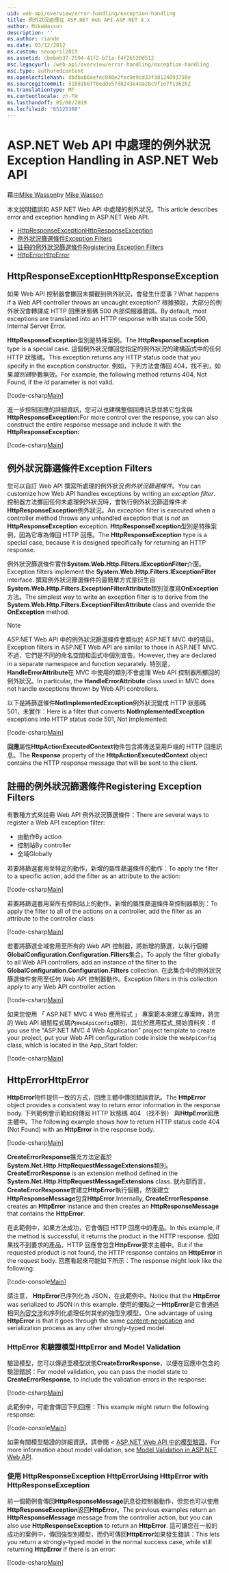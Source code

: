 ```yaml
---
uid: web-api/overview/error-handling/exception-handling
title: 例外狀況處理在 ASP.NET Web API-ASP.NET 4.x
author: MikeWasson
description: ''
ms.author: riande
ms.date: 03/12/2012
ms.custom: seoapril2019
ms.assetid: cbebeb37-2594-41f2-b71a-f4f26520d512
msc.legacyurl: /web-api/overview/error-handling/exception-handling
msc.type: authoredcontent
ms.openlocfilehash: dbdbab6aefec840e2fec9e9cd33f3d124093750e
ms.sourcegitcommit: 51b01b6ff8edde57d8243e4da28c9f1e7f1962b2
ms.translationtype: MT
ms.contentlocale: zh-TW
ms.lasthandoff: 05/06/2019
ms.locfileid: "65125308"
---
```

# <a name="exception-handling-in-aspnet-web-api"></a><span data-ttu-id="f80ba-102">ASP.NET Web API 中處理的例外狀況</span><span class="sxs-lookup"><span data-stu-id="f80ba-102">Exception Handling in ASP.NET Web API</span></span>

<span data-ttu-id="f80ba-103">藉由[Mike Wasson](https://github.com/MikeWasson)</span><span class="sxs-lookup"><span data-stu-id="f80ba-103">by [Mike Wasson](https://github.com/MikeWasson)</span></span>

<span data-ttu-id="f80ba-104">本文說明錯誤和 ASP.NET Web API 中處理的例外狀況。</span><span class="sxs-lookup"><span data-stu-id="f80ba-104">This article describes error and exception handling in ASP.NET Web API.</span></span>

- [<span data-ttu-id="f80ba-105">HttpResponseException</span><span class="sxs-lookup"><span data-stu-id="f80ba-105">HttpResponseException</span></span>](#httpresponserexception)
- [<span data-ttu-id="f80ba-106">例外狀況篩選條件</span><span class="sxs-lookup"><span data-stu-id="f80ba-106">Exception Filters</span></span>](#exception_filters)
- [<span data-ttu-id="f80ba-107">註冊的例外狀況篩選條件</span><span class="sxs-lookup"><span data-stu-id="f80ba-107">Registering Exception Filters</span></span>](#registering_exception_filters)
- [<span data-ttu-id="f80ba-108">HttpError</span><span class="sxs-lookup"><span data-stu-id="f80ba-108">HttpError</span></span>](#httperror)

<a id="httpresponserexception"></a>
## <a name="httpresponseexception"></a><span data-ttu-id="f80ba-109">HttpResponseException</span><span class="sxs-lookup"><span data-stu-id="f80ba-109">HttpResponseException</span></span>

<span data-ttu-id="f80ba-110">如果 Web API 控制器會擲回未攔截到例外狀況，會發生什麼事？</span><span class="sxs-lookup"><span data-stu-id="f80ba-110">What happens if a Web API controller throws an uncaught exception?</span></span> <span data-ttu-id="f80ba-111">根據預設，大部分的例外狀況會轉譯成 HTTP 回應狀態碼 500 內部伺服器錯誤。</span><span class="sxs-lookup"><span data-stu-id="f80ba-111">By default, most exceptions are translated into an HTTP response with status code 500, Internal Server Error.</span></span>

<span data-ttu-id="f80ba-112">**HttpResponseException**型別是特殊案例。</span><span class="sxs-lookup"><span data-stu-id="f80ba-112">The **HttpResponseException** type is a special case.</span></span> <span data-ttu-id="f80ba-113">這個例外狀況傳回您指定的例外狀況的建構函式中的任何 HTTP 狀態碼。</span><span class="sxs-lookup"><span data-stu-id="f80ba-113">This exception returns any HTTP status code that you specify in the exception constructor.</span></span> <span data-ttu-id="f80ba-114">例如，下列方法會傳回 404，找不到，如果*識別碼*參數無效。</span><span class="sxs-lookup"><span data-stu-id="f80ba-114">For example, the following method returns 404, Not Found, if the *id* parameter is not valid.</span></span>

[!code-csharp[Main](exception-handling/samples/sample1.cs)]

<span data-ttu-id="f80ba-115">進一步控制回應的詳細資訊，您可以也建構整個回應訊息並將它包含與**HttpResponseException:**</span><span class="sxs-lookup"><span data-stu-id="f80ba-115">For more control over the response, you can also construct the entire response message and include it with the **HttpResponseException:**</span></span> 

[!code-csharp[Main](exception-handling/samples/sample2.cs)]

<a id="exception_filters"></a>
## <a name="exception-filters"></a><span data-ttu-id="f80ba-116">例外狀況篩選條件</span><span class="sxs-lookup"><span data-stu-id="f80ba-116">Exception Filters</span></span>

<span data-ttu-id="f80ba-117">您可以自訂 Web API 撰寫所處理的例外狀況*例外狀況篩選條件*。</span><span class="sxs-lookup"><span data-stu-id="f80ba-117">You can customize how Web API handles exceptions by writing an *exception filter*.</span></span> <span data-ttu-id="f80ba-118">控制器方法擲回任何未處理例外狀況時，會執行例外狀況篩選條件*未* **HttpResponseException**例外狀況。</span><span class="sxs-lookup"><span data-stu-id="f80ba-118">An exception filter is executed when a controller method throws any unhandled exception that is *not* an **HttpResponseException** exception.</span></span> <span data-ttu-id="f80ba-119">**HttpResponseException**型別是特殊案例，因為它專為傳回 HTTP 回應。</span><span class="sxs-lookup"><span data-stu-id="f80ba-119">The **HttpResponseException** type is a special case, because it is designed specifically for returning an HTTP response.</span></span>

<span data-ttu-id="f80ba-120">例外狀況篩選條件實作**System.Web.Http.Filters.IExceptionFilter**介面。</span><span class="sxs-lookup"><span data-stu-id="f80ba-120">Exception filters implement the **System.Web.Http.Filters.IExceptionFilter** interface.</span></span> <span data-ttu-id="f80ba-121">撰寫例外狀況篩選條件的最簡單方式是衍生自**System.Web.Http.Filters.ExceptionFilterAttribute**類別並覆寫**OnException**方法。</span><span class="sxs-lookup"><span data-stu-id="f80ba-121">The simplest way to write an exception filter is to derive from the **System.Web.Http.Filters.ExceptionFilterAttribute** class and override the **OnException** method.</span></span>

> [!NOTE]
> <span data-ttu-id="f80ba-122">ASP.NET Web API 中的例外狀況篩選條件會類似於 ASP.NET MVC 中的項目。</span><span class="sxs-lookup"><span data-stu-id="f80ba-122">Exception filters in ASP.NET Web API are similar to those in ASP.NET MVC.</span></span> <span data-ttu-id="f80ba-123">不過，它們是不同的命名空間和函式中個別宣告。</span><span class="sxs-lookup"><span data-stu-id="f80ba-123">However, they are declared in a separate namespace and function separately.</span></span> <span data-ttu-id="f80ba-124">特別是， **HandleErrorAttribute**在 MVC 中使用的類別不會處理 Web API 控制器所擲回的例外狀況。</span><span class="sxs-lookup"><span data-stu-id="f80ba-124">In particular, the **HandleErrorAttribute** class used in MVC does not handle exceptions thrown by Web API controllers.</span></span>

<span data-ttu-id="f80ba-125">以下是將篩選條件**NotImplementedException**例外狀況變成 HTTP 狀態碼 501，未實作：</span><span class="sxs-lookup"><span data-stu-id="f80ba-125">Here is a filter that converts **NotImplementedException** exceptions into HTTP status code 501, Not Implemented:</span></span>

[!code-csharp[Main](exception-handling/samples/sample3.cs)]

<span data-ttu-id="f80ba-126">**回應**屬性**HttpActionExecutedContext**物件包含將傳送至用戶端的 HTTP 回應訊息。</span><span class="sxs-lookup"><span data-stu-id="f80ba-126">The **Response** property of the **HttpActionExecutedContext** object contains the HTTP response message that will be sent to the client.</span></span>

<a id="registering_exception_filters"></a>
## <a name="registering-exception-filters"></a><span data-ttu-id="f80ba-127">註冊的例外狀況篩選條件</span><span class="sxs-lookup"><span data-stu-id="f80ba-127">Registering Exception Filters</span></span>

<span data-ttu-id="f80ba-128">有數種方式來註冊 Web API 例外狀況篩選條件：</span><span class="sxs-lookup"><span data-stu-id="f80ba-128">There are several ways to register a Web API exception filter:</span></span>

- <span data-ttu-id="f80ba-129">由動作</span><span class="sxs-lookup"><span data-stu-id="f80ba-129">By action</span></span>
- <span data-ttu-id="f80ba-130">控制站</span><span class="sxs-lookup"><span data-stu-id="f80ba-130">By controller</span></span>
- <span data-ttu-id="f80ba-131">全域</span><span class="sxs-lookup"><span data-stu-id="f80ba-131">Globally</span></span>

<span data-ttu-id="f80ba-132">若要將篩選套用至特定的動作，新增的屬性篩選條件的動作：</span><span class="sxs-lookup"><span data-stu-id="f80ba-132">To apply the filter to a specific action, add the filter as an attribute to the action:</span></span>

[!code-csharp[Main](exception-handling/samples/sample4.cs)]

<span data-ttu-id="f80ba-133">若要將篩選套用至所有控制站上的動作，新增的屬性篩選條件至控制器類別：</span><span class="sxs-lookup"><span data-stu-id="f80ba-133">To apply the filter to all of the actions on a controller, add the filter as an attribute to the controller class:</span></span>

[!code-csharp[Main](exception-handling/samples/sample5.cs)]

<span data-ttu-id="f80ba-134">若要將篩選全域套用至所有的 Web API 控制器，將新增的篩選，以執行個體**GlobalConfiguration.Configuration.Filters**集合。</span><span class="sxs-lookup"><span data-stu-id="f80ba-134">To apply the filter globally to all Web API controllers, add an instance of the filter to the **GlobalConfiguration.Configuration.Filters** collection.</span></span> <span data-ttu-id="f80ba-135">在此集合中的例外狀況篩選條件套用至任何 Web API 控制器動作。</span><span class="sxs-lookup"><span data-stu-id="f80ba-135">Exception filters in this collection apply to any Web API controller action.</span></span>

[!code-csharp[Main](exception-handling/samples/sample6.cs)]

<span data-ttu-id="f80ba-136">如果您使用 「 ASP.NET MVC 4 Web 應用程式 」 專案範本來建立專案時，將您的 Web API 組態程式碼內`WebApiConfig`類別，其位於應用程式\_開始資料夾：</span><span class="sxs-lookup"><span data-stu-id="f80ba-136">If you use the "ASP.NET MVC 4 Web Application" project template to create your project, put your Web API configuration code inside the `WebApiConfig` class, which is located in the App\_Start folder:</span></span>

[!code-csharp[Main](exception-handling/samples/sample7.cs?highlight=5)]

<a id="httperror"></a>
## <a name="httperror"></a><span data-ttu-id="f80ba-137">HttpError</span><span class="sxs-lookup"><span data-stu-id="f80ba-137">HttpError</span></span>

<span data-ttu-id="f80ba-138">**HttpError**物件提供一致的方式，回應主體中傳回錯誤資訊。</span><span class="sxs-lookup"><span data-stu-id="f80ba-138">The **HttpError** object provides a consistent way to return error information in the response body.</span></span> <span data-ttu-id="f80ba-139">下列範例會示範如何傳回 HTTP 狀態碼 404 （找不到） 與**HttpError**回應主體中。</span><span class="sxs-lookup"><span data-stu-id="f80ba-139">The following example shows how to return HTTP status code 404 (Not Found) with an **HttpError** in the response body.</span></span>

[!code-csharp[Main](exception-handling/samples/sample8.cs)]

<span data-ttu-id="f80ba-140">**CreateErrorResponse**擴充方法定義於**System.Net.Http.HttpRequestMessageExtensions**類別。</span><span class="sxs-lookup"><span data-stu-id="f80ba-140">**CreateErrorResponse** is an extension method defined in the **System.Net.Http.HttpRequestMessageExtensions** class.</span></span> <span data-ttu-id="f80ba-141">就內部而言， **CreateErrorResponse**會建立**HttpError**執行個體，然後建立**HttpResponseMessage**包含**HttpError**.</span><span class="sxs-lookup"><span data-stu-id="f80ba-141">Internally, **CreateErrorResponse** creates an **HttpError** instance and then creates an **HttpResponseMessage** that contains the **HttpError**.</span></span>

<span data-ttu-id="f80ba-142">在此範例中，如果方法成功，它會傳回 HTTP 回應中的產品。</span><span class="sxs-lookup"><span data-stu-id="f80ba-142">In this example, if the method is successful, it returns the product in the HTTP response.</span></span> <span data-ttu-id="f80ba-143">但如果找不到要求的產品，HTTP 回應會包含**HttpError**要求主體中。</span><span class="sxs-lookup"><span data-stu-id="f80ba-143">But if the requested product is not found, the HTTP response contains an **HttpError** in the request body.</span></span> <span data-ttu-id="f80ba-144">回應看起來可能如下所示：</span><span class="sxs-lookup"><span data-stu-id="f80ba-144">The response might look like the following:</span></span>

[!code-console[Main](exception-handling/samples/sample9.cmd)]

<span data-ttu-id="f80ba-145">請注意， **HttpError**已序列化為 JSON，在此範例中。</span><span class="sxs-lookup"><span data-stu-id="f80ba-145">Notice that the **HttpError** was serialized to JSON in this example.</span></span> <span data-ttu-id="f80ba-146">使用的優點之一**HttpError**是它會通過相同[內容交涉](../formats-and-model-binding/content-negotiation.md)和序列化處理任何其他的強型別模型。</span><span class="sxs-lookup"><span data-stu-id="f80ba-146">One advantage of using **HttpError** is that it goes through the same [content-negotiation](../formats-and-model-binding/content-negotiation.md) and serialization process as any other strongly-typed model.</span></span>

### <a name="httperror-and-model-validation"></a><span data-ttu-id="f80ba-147">HttpError 和驗證模型</span><span class="sxs-lookup"><span data-stu-id="f80ba-147">HttpError and Model Validation</span></span>

<span data-ttu-id="f80ba-148">驗證模型，您可以傳遞至模型狀態**CreateErrorResponse**，以便在回應中包含的驗證錯誤：</span><span class="sxs-lookup"><span data-stu-id="f80ba-148">For model validation, you can pass the model state to **CreateErrorResponse**, to include the validation errors in the response:</span></span>

[!code-csharp[Main](exception-handling/samples/sample10.cs)]

<span data-ttu-id="f80ba-149">此範例中，可能會傳回下列回應：</span><span class="sxs-lookup"><span data-stu-id="f80ba-149">This example might return the following response:</span></span>

[!code-console[Main](exception-handling/samples/sample11.cmd)]

<span data-ttu-id="f80ba-150">如需有關模型驗證的詳細資訊，請參閱 < [ASP.NET Web API 中的模型驗證](../formats-and-model-binding/model-validation-in-aspnet-web-api.md)。</span><span class="sxs-lookup"><span data-stu-id="f80ba-150">For more information about model validation, see [Model Validation in ASP.NET Web API](../formats-and-model-binding/model-validation-in-aspnet-web-api.md).</span></span>

### <a name="using-httperror-with-httpresponseexception"></a><span data-ttu-id="f80ba-151">使用 HttpResponseException HttpError</span><span class="sxs-lookup"><span data-stu-id="f80ba-151">Using HttpError with HttpResponseException</span></span>

<span data-ttu-id="f80ba-152">前一個範例會傳回**HttpResponseMessage**訊息從控制器動作，但您也可以使用**HttpResponseException**返回**HttpError**。</span><span class="sxs-lookup"><span data-stu-id="f80ba-152">The previous examples return an **HttpResponseMessage** message from the controller action, but you can also use **HttpResponseException** to return an **HttpError**.</span></span> <span data-ttu-id="f80ba-153">這可讓您在一般的成功的案例中，傳回強型別模型，而仍可傳回**HttpError**如果發生錯誤：</span><span class="sxs-lookup"><span data-stu-id="f80ba-153">This lets you return a strongly-typed model in the normal success case, while still returning **HttpError** if there is an error:</span></span>

[!code-csharp[Main](exception-handling/samples/sample12.cs)]
